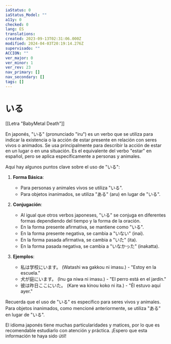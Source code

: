 ```yaml
---
iaStatus: 0
iaStatus_Model: ""
a11y: 0
checked: 0
lang: ES
translations: 
created: 2023-09-13T02:31:06.000Z
modified: 2024-04-03T20:19:14.276Z
supervisado: ""
ACCION: ""
ver_major: 0
ver_minor: 1
ver_rev: 23
nav_primary: []
nav_secondary: []
tags: []
---
```

# いる

[[Letra "BabyMetal Death"]]

En japonés, "いる" (pronunciado "iru") es un verbo que se utiliza para indicar la existencia o la acción de estar presente en relación con seres vivos o animados. Se usa principalmente para describir la acción de estar en un lugar o en una situación. Es el equivalente del verbo "estar" en español, pero se aplica específicamente a personas y animales.

Aquí hay algunos puntos clave sobre el uso de "いる":

1. **Forma Básica**:
    
    - Para personas y animales vivos se utiliza "いる".
    - Para objetos inanimados, se utiliza "ある" (aru) en lugar de "いる".
2. **Conjugación**:
    
    - Al igual que otros verbos japoneses, "いる" se conjuga en diferentes formas dependiendo del tiempo y la forma de la oración.
    - En la forma presente afirmativa, se mantiene como "いる".
    - En la forma presente negativa, se cambia a "いない" (inai).
    - En la forma pasada afirmativa, se cambia a "いた" (ita).
    - En la forma pasada negativa, se cambia a "いなかった" (inakatta).
3. **Ejemplos**:
    
    - 私は学校にいます。 (Watashi wa gakkou ni imasu.) - "Estoy en la escuela."
    - 犬が庭にいます。 (Inu ga niwa ni imasu.) - "El perro está en el jardín."
    - 彼は昨日ここにいた。 (Kare wa kinou koko ni ita.) - "Él estuvo aquí ayer."

Recuerda que el uso de "いる" es específico para seres vivos y animales. Para objetos inanimados, como mencioné anteriormente, se utiliza "ある" en lugar de "いる".

El idioma japonés tiene muchas particularidades y matices, por lo que es recomendable estudiarlo con atención y práctica. ¡Espero que esta información te haya sido útil!